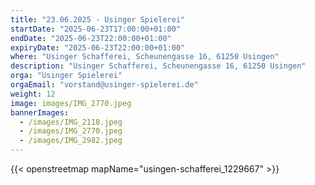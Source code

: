 ```yaml
---
title: "23.06.2025 - Usinger Spielerei"
startDate: "2025-06-23T17:00:00+01:00"
endDate: "2025-06-23T22:00:00+01:00"
expiryDate: "2025-06-23T22:00:00+01:00"
where: "Usinger Schafferei, Scheunengasse 16, 61250 Usingen"
description: "Usinger Schafferei, Scheunengasse 16, 61250 Usingen"
orga: "Usinger Spielerei"
orgaEmail: "vorstand@usinger-spielerei.de"
weight: 12
image: images/IMG_2770.jpeg
bannerImages:
  - /images/IMG_2118.jpeg
  - /images/IMG_2770.jpeg
  - /images/IMG_2982.jpeg
---
```

{{< openstreetmap mapName="usingen-schafferei_1229667" >}}
